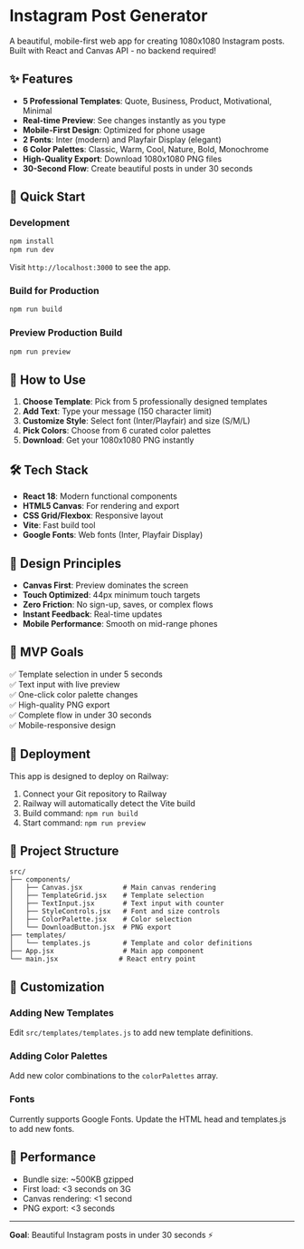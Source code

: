 # Instagram Post Generator

A beautiful, mobile-first web app for creating 1080x1080 Instagram posts. Built with React and Canvas API - no backend required!

## ✨ Features

- **5 Professional Templates**: Quote, Business, Product, Motivational, Minimal
- **Real-time Preview**: See changes instantly as you type
- **Mobile-First Design**: Optimized for phone usage
- **2 Fonts**: Inter (modern) and Playfair Display (elegant)
- **6 Color Palettes**: Classic, Warm, Cool, Nature, Bold, Monochrome
- **High-Quality Export**: Download 1080x1080 PNG files
- **30-Second Flow**: Create beautiful posts in under 30 seconds

## 🚀 Quick Start

### Development
```bash
npm install
npm run dev
```

Visit `http://localhost:3000` to see the app.

### Build for Production
```bash
npm run build
```

### Preview Production Build
```bash
npm run preview
```

## 📱 How to Use

1. **Choose Template**: Pick from 5 professionally designed templates
2. **Add Text**: Type your message (150 character limit)
3. **Customize Style**: Select font (Inter/Playfair) and size (S/M/L)
4. **Pick Colors**: Choose from 6 curated color palettes
5. **Download**: Get your 1080x1080 PNG instantly

## 🛠 Tech Stack

- **React 18**: Modern functional components
- **HTML5 Canvas**: For rendering and export
- **CSS Grid/Flexbox**: Responsive layout
- **Vite**: Fast build tool
- **Google Fonts**: Web fonts (Inter, Playfair Display)

## 📐 Design Principles

- **Canvas First**: Preview dominates the screen
- **Touch Optimized**: 44px minimum touch targets
- **Zero Friction**: No sign-up, saves, or complex flows
- **Instant Feedback**: Real-time updates
- **Mobile Performance**: Smooth on mid-range phones

## 🎯 MVP Goals

✅ Template selection in under 5 seconds  
✅ Text input with live preview  
✅ One-click color palette changes  
✅ High-quality PNG export  
✅ Complete flow in under 30 seconds  
✅ Mobile-responsive design  

## 🚢 Deployment

This app is designed to deploy on Railway:

1. Connect your Git repository to Railway
2. Railway will automatically detect the Vite build
3. Build command: `npm run build`
4. Start command: `npm run preview`

## 📂 Project Structure

```
src/
├── components/
│   ├── Canvas.jsx          # Main canvas rendering
│   ├── TemplateGrid.jsx    # Template selection
│   ├── TextInput.jsx       # Text input with counter
│   ├── StyleControls.jsx   # Font and size controls
│   ├── ColorPalette.jsx    # Color selection
│   └── DownloadButton.jsx  # PNG export
├── templates/
│   └── templates.js        # Template and color definitions
├── App.jsx                 # Main app component
└── main.jsx               # React entry point
```

## 🎨 Customization

### Adding New Templates
Edit `src/templates/templates.js` to add new template definitions.

### Adding Color Palettes
Add new color combinations to the `colorPalettes` array.

### Fonts
Currently supports Google Fonts. Update the HTML head and templates.js to add new fonts.

## 🔧 Performance

- Bundle size: ~500KB gzipped
- First load: <3 seconds on 3G
- Canvas rendering: <1 second
- PNG export: <3 seconds

---

**Goal**: Beautiful Instagram posts in under 30 seconds ⚡ 